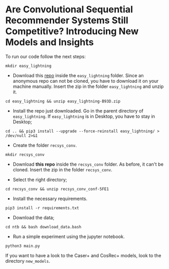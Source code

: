 # Are Convolutional Sequential Recommender Systems Still Competitive? Introducing New Models and Insights

To run our code follow the next steps:

``mkdir easy_lightning``
- Download this [repo](https://anonymous.4open.science/r/easy_lightning-B93D) inside the `easy_lightning` folder. Since an anonymous repo can not be cloned, you have to download it on your machine manually. Insert the zip in the folder `easy_lightning` and unzip it.


``cd easy_lightning && unzip easy_lightning-B93D.zip``
- Install the repo just downloaded. Go in the parent directory of `easy_lightning`. If `easy_lightning` is in Desktop, you have to stay in Desktop;

``cd .. && pip3 install --upgrade --force-reinstall easy_lightning/ > /dev/null 2>&1``

- Create the folder `recsys_conv`.

``mkdir recsys_conv``
- Download **this repo** inside the `recsys_conv` folder. As before, it can't be cloned. Insert the zip in the folder `recsys_conv`.

- Select the right directory;

``cd recsys_conv && unzip recsys_conv_conf-5FE1``

- Install the necessary requirements.

``pip3 install -r requirements.txt``
- Download the data;

``cd ntb && bash download_data.bash``

- Run a simple experiment using the jupyter notebook.


``python3 main.py``


If you want to have a look to the Caser+ and CosRec+ models, look to the directory `new_models`.

